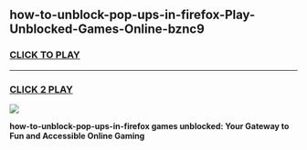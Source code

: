 
## how-to-unblock-pop-ups-in-firefox-Play-Unblocked-Games-Online-bznc9
<h3>
<a href="https://premium76.site?title=how-to-unblock-pop-ups-in-firefox&ref=25A">CLICK TO PLAY</a></h3>
<hr>

<h3>
<a href="https://premium76.site?title=how-to-unblock-pop-ups-in-firefox&ref=25A">CLICK 2 PLAY</a>
  
</h3>

<a href="https://premium76.site?title=how-to-unblock-pop-ups-in-firefox&ref=25A"><img src="https://clearcache.store/games.png"></a>


**how-to-unblock-pop-ups-in-firefox games unblocked: Your Gateway to Fun and Accessible Online Gaming**
